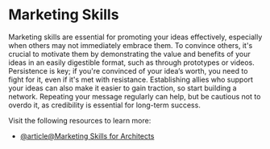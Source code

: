 # Marketing Skills

Marketing skills are essential for promoting your ideas effectively, especially when others may not immediately embrace them. To convince others, it's crucial to motivate them by demonstrating the value and benefits of your ideas in an easily digestible format, such as through prototypes or videos. Persistence is key; if you're convinced of your idea’s worth, you need to fight for it, even if it's met with resistance. Establishing allies who support your ideas can also make it easier to gain traction, so start building a network. Repeating your message regularly can help, but be cautious not to overdo it, as credibility is essential for long-term success.

Visit the following resources to learn more:  

- [@article@Marketing Skills for Architects](https://openasset.com/blog/marketing-for-architects/)  
